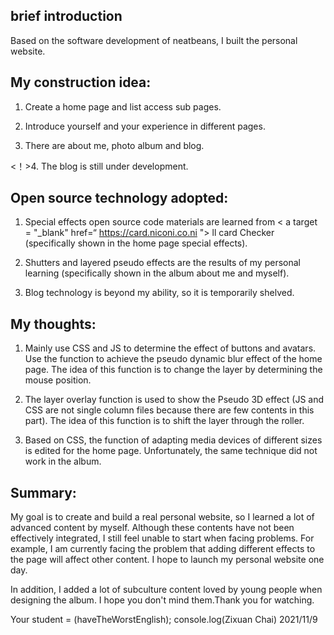## brief introduction

Based on the software development of neatbeans, I built the personal website.

## My construction idea:

1. Create a home page and list access sub pages.

2. Introduce yourself and your experience in different pages.

3. There are about me, photo album and blog.

<！>4. The blog is still under development.

## Open source technology adopted:

1. Special effects open source code materials are learned from < a target = "_blank" href=“ https://card.niconi.co.ni "> ll card Checker (specifically shown in the home page special effects).

2. Shutters and layered pseudo effects are the results of my personal learning (specifically shown in the album about me and myself).

3. Blog technology is beyond my ability, so it is temporarily shelved.

## My thoughts:

1. Mainly use CSS and JS to determine the effect of buttons and avatars. Use the function to achieve the pseudo dynamic blur effect of the home page. The idea of this function is to change the layer by determining the mouse position.

2. The layer overlay function is used to show the Pseudo 3D effect (JS and CSS are not single column files because there are few contents in this part). The idea of this function is to shift the layer through the roller.

3. Based on CSS, the function of adapting media devices of different sizes is edited for the home page. Unfortunately, the same technique did not work in the album.

## Summary:

My goal is to create and build a real personal website, so I learned a lot of advanced content by myself. Although these contents have not been effectively integrated, I still feel unable to start when facing problems. For example, I am currently facing the problem that adding different effects to the page will affect other content. I hope to launch my personal website one day.

In addition, I added a lot of subculture content loved by young people when designing the album. I hope you don't mind them.Thank you for watching.


Your student = (haveTheWorstEnglish);
console.log(Zixuan Chai)
2021/11/9




